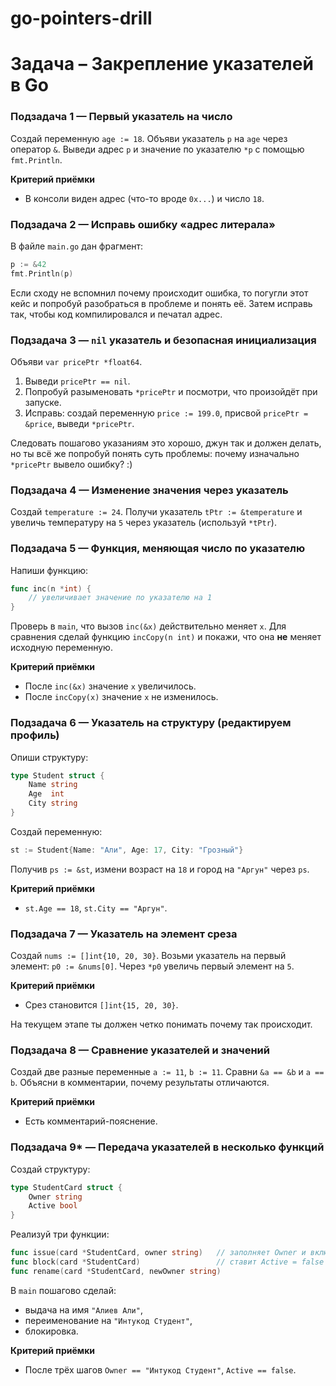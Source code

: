 # go-pointers-drill
# Задача – Закрепление указателей в Go

### Подзадача 1 — Первый указатель на число

Создай переменную `age := 18`. Объяви указатель `p` на `age` через оператор `&`. Выведи адрес `p` и значение по указателю `*p` с помощью `fmt.Println`.

**Критерий приёмки**

- В консоли виден адрес (что-то вроде `0x...`) и число `18`.

### Подзадача 2 — Исправь ошибку «адрес литерала»

В файле `main.go` дан фрагмент:

```go
p := &42
fmt.Println(p)
```

Если сходу не вспомнил почему происходит ошибка, то погугли этот кейс и попробуй разобраться в проблеме и понять её. Затем исправь так, чтобы код компилировался и печатал адрес.

### Подзадача 3 — `nil` указатель и безопасная инициализация

Объяви `var pricePtr *float64`.

1. Выведи `pricePtr == nil`.
2. Попробуй разыменовать `*pricePtr` и посмотри, что произойдёт при запуске.
3. Исправь: создай переменную `price := 199.0`, присвой `pricePtr = &price`, выведи `*pricePtr`.

Следовать пошагово указаниям это хорошо, джун так и должен делать, но ты всё же попробуй понять суть проблемы: почему изначально `*pricePtr` вывело ошибку? :)

### Подзадача 4 — Изменение значения через указатель

Создай `temperature := 24`. Получи указатель `tPtr := &temperature` и увеличь температуру на `5` через указатель (используй `*tPtr`).

### Подзадача 5 — Функция, меняющая число по указателю

Напиши функцию:

```go
func inc(n *int) {
    // увеличивает значение по указателю на 1
}
```

Проверь в `main`, что вызов `inc(&x)` действительно меняет `x`. Для сравнения сделай функцию `incCopy(n int)` и покажи, что она **не** меняет исходную переменную.

**Критерий приёмки**

- После `inc(&x)` значение `x` увеличилось.
- После `incCopy(x)` значение `x` не изменилось.

### Подзадача 6 — Указатель на структуру (редактируем профиль)

Опиши структуру:

```go
type Student struct {
    Name string
    Age  int
    City string
}
```

Создай переменную:

```go
st := Student{Name: "Али", Age: 17, City: "Грозный"}
```

Получив `ps := &st`, измени возраст на `18` и город на `"Аргун"` через `ps`.

**Критерий приёмки**

- `st.Age == 18`, `st.City == "Аргун"`.

### Подзадача 7 — Указатель на элемент среза

Создай `nums := []int{10, 20, 30}`.
Возьми указатель на первый элемент: `p0 := &nums[0]`.
Через `*p0` увеличь первый элемент на `5`.

**Критерий приёмки**

- Срез становится `[]int{15, 20, 30}`.

На текущем этапе ты должен четко понимать почему так происходит.

### Подзадача 8 — Сравнение указателей и значений

Создай две разные переменные `a := 11`, `b := 11`.
Сравни `&a == &b` и `a == b`. Объясни в комментарии, почему результаты отличаются.

**Критерий приёмки**

- Есть комментарий-пояснение.

### Подзадача 9\* — Передача указателей в несколько функций

Создай структуру:

```go
type StudentCard struct {
    Owner string
    Active bool
}
```

Реализуй три функции:

```go
func issue(card *StudentCard, owner string)   // заполняет Owner и включает Active
func block(card *StudentCard)                 // ставит Active = false
func rename(card *StudentCard, newOwner string)
```

В `main` пошагово сделай:

- выдача на имя `"Алиев Али"`,
- переименование на `"Интукод Студент"`,
- блокировка.

**Критерий приёмки**

- После трёх шагов `Owner == "Интукод Студент"`, `Active == false`.